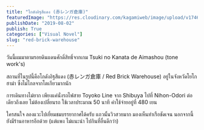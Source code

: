 ```yaml
---
title: "โกดังอิฐสีแดง (赤レンガ倉庫)"
featuredImage: "https://res.cloudinary.com/kagamiweb/image/upload/v1746804798/blog.coregamehd.com/red-brick-warehouse.jpg"
publishDate: "2019-08-02"
publish: True
categories: ["Visual Novel"]
slug: "red-brick-warehouse"
---
```



วันนี้ผมมาตามรอยดินแดนศักดิ์สิทธิ์จากเกม Tsuki no Kanata de Aimashou (tone work's)

สถานที่ในรูปนี้คือโกดังอิฐสีแดง (赤レンガ倉庫 / Red Brick Warehouse) อยู่ในจังหวัดโยโกฮาม่า ซึ่งไม่ไกลจากโตเกียวมากนัก

การเดินทางไม่ยาก เพียงแค่นั่งรถไฟสาย Toyoko Line จาก Shibuya ไปที่ Nihon-Odori ต่อเดียวถึงเลย ไม่ต้องเปลี่ยนรถ ใช้เวลาประมาณ 50 นาที ค่าใช้จ่ายอยู่ที่ 480 เยน

ใครสนใจ ลองแวะไปเยี่ยมชมบรรยากาศได้ครับ แถวนั้นวิวสวยมาก มองเห็นท่าเรือชัดเจน นอกจากนี้ยังมีร้านอาหารอีกด้วย (แต่แพง ไม่แนะนำ ไปกินที่อื่นดีกว่า)
